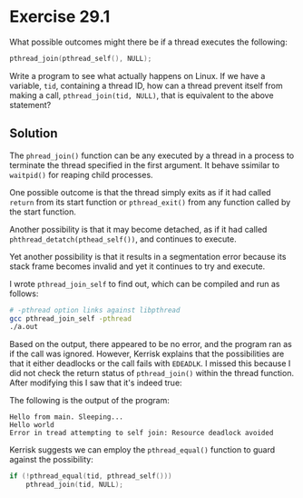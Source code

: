 # Exercise 29.1

What possible outcomes might there be if a thread executes the following:

```c
pthread_join(pthread_self(), NULL);
```

Write a program to see what actually happens on Linux. If we have a variable, `tid`,
containing a thread ID, how can a thread prevent itself from making a call, 
`pthread_join(tid, NULL)`, that is equivalent to the above statement?


## Solution

The `phread_join()` function can be any executed by a thread in a process to terminate
the thread specified in the first argument. It behave ssimilar to `waitpid()` for
reaping child processes.

One possible outcome is that the thread simply exits as if it had called `return` from
its start function or `pthread_exit()` from any function called by the start function.

Another possibility is that it may become detached, as if it had called `phthread_detatch(pthead_self())`,
and continues to execute.

Yet another possibility is that it results in a segmentation error because its stack frame
becomes invalid and yet it continues to try and execute.

I wrote `pthread_join_self` to find out, which can be compiled and run as follows:

```bash
# -pthread option links against libpthread
gcc pthread_join_self -pthread
./a.out
```

Based on the output, there appeared to be no error, and the program ran as if the call
was ignored. However, Kerrisk explains that the possibilities are that it either deadlocks
or the call fails with `EDEADLK`. I missed this because I did not check the return status
of `pthread_join()` within the thread function. After modifying this I saw that it's indeed true:

The following is the output of the program:

```
Hello from main. Sleeping...
Hello world
Error in tread attempting to self join: Resource deadlock avoided

```

Kerrisk suggests we can employ the `pthread_equal()` function to guard against the possibility:

```c
if (!pthread_equal(tid, pthread_self()))
	pthread_join(tid, NULL);
```

